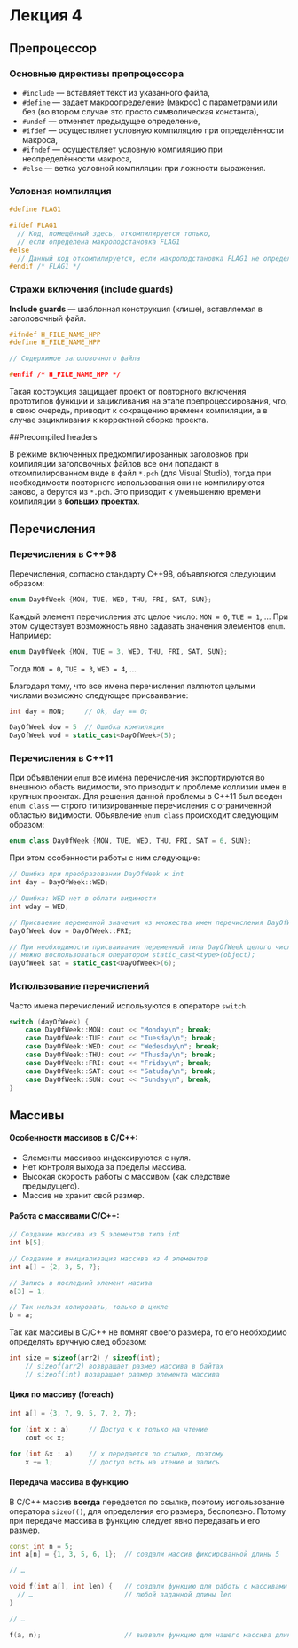 # Лекция 4

## Препроцессор

### Основные директивы препроцессора

* `#include` — вставляет текст из указанного файла,
* `#define` — задает макроопределение (макрос) с параметрами или без
			  (во втором случае это просто символическая константа),
* `#undef` — отменяет предыдущее определение,
* `#ifdef` — осуществляет условную компиляцию при определённости макроса,
* `#ifndef` — осуществляет условную компиляцию при неопределённости макроса,
* `#else` — ветка условной компиляции при ложности выражения.

### Условная компиляция

```cpp
#define FLAG1

#ifdef FLAG1
  // Код, помещённый здесь, откомпилируется только,
  // если определена макроподстановка FLAG1
#else
  // Данный код откомпилируется, если макроподстановка FLAG1 не определена
#endif /* FLAG1 */ 
```

### Стражи включения (include guards)

**Include guards** — шаблонная конструкция (клише), вставляемая в 
заголовочный файл.

```cpp
#ifndef H_FILE_NAME_HPP
#define H_FILE_NAME_HPP

// Содержимое заголовочного файла

#enfif /* H_FILE_NAME_HPP */
```
Такая кострукция защищает проект от повторного включения прототипов функции и зацикливания на этапе препроцессирования, что, в свою очередь, приводит к сокращению времени компиляции, а в случае зацикливания к корректной сборке проекта. 

##Precompiled headers

В режиме включенных предкомпилированных заголовков при компиляции 
заголовочных файлов все они попадают в откомпилированном виде в файл 
`*.pch` (для Visual Studio), тогда при необходимости повторного 
использования они не компилируются заново, а берутся из `*.pch`. Это 
приводит к уменьшению времени компиляции в **больших проектах**.

## Перечисления

### Перечисления в C++98

Перечисления, согласно стандарту C++98, объявляются следующим образом:
```cpp
enum DayOfWeek {MON, TUE, WED, THU, FRI, SAT, SUN};
```

Каждый элемент перечисления это целое число: `MON = 0`, `TUE = 1`, …
При этом существует возможность явно задавать значения элементов `enum`.
Например:

```cpp
enum DayOfWeek {MON, TUE = 3, WED, THU, FRI, SAT, SUN};
```
Тогда `MON = 0`, `TUE = 3`, `WED = 4`, …

Благодаря тому, что все имена перечисления являются целыми числами 
возможно следующее присваивание:

```cpp
int day = MON;     // Ok, day == 0;

DayOfWeek dow = 5  // Ошибка компиляции
DayOfWeek wod = static_cast<DayOfWeek>(5);
```

### Перечисления в C++11

При объявлении `enum` все имена перечисления экспортируются во внешнюю обасть 
видимости, это приводит к проблеме коллизии имен в крупных проектах. Для 
решения данной проблемы в C++11 был введен `enum class` — строго 
типизированные перечисления с ограниченной областью видимости. Объявление 
`enum class` происходит следующим образом:

```cpp
enum class DayOfWeek {MON, TUE, WED, THU, FRI, SAT = 6, SUN};
```

При этом особенности работы с ним следующие:

```cpp
// Ошибка при преобразовании DayOfWeek к int
int day = DayOfWeek::WED;

// Ошибка: WED нет в облати видимости
int wday = WED;

// Присваение переменной значения из множества имен перечисления DayOfWeek
DayOfWeek dow = DayOfWeek::FRI;

// При необходимости присваивания переменной типа DayOfWeek целого числа
// можно воспользоваться оператором static_cast<type>(object);
DayOfWeek sat = static_cast<DayOfWeek>(6);
```

### Использование перечислений

Часто имена перечислений используются в операторе `switch`.

```cpp
switch (dayOfWeek) {
    case DayOfWeek::MON: cout << "Monday\n"; break;
    case DayOfWeek::TUE: cout << "Tuesday\n"; break;
    case DayOfWeek::WED: cout << "Wedesday\n"; break;
    case DayOfWeek::THU: cout << "Thusday\n"; break;
    case DayOfWeek::FRI: cout << "Friday\n"; break;
    case DayOfWeek::SAT: cout << "Satuday\n"; break;
    case DayOfWeek::SUN: cout << "Sunday\n"; break;
}
```

## Массивы

#### Особенности массивов в С/C++:

* Элементы массивов индексируются с нуля.
* Нет контроля выхода за пределы массива.
* Высокая скорость работы с массивом (как следствие предыдущего).
* Массив не хранит свой размер.

#### Работа с массивами C/C++:

```cpp
// Создание массива из 5 элементов типа int
int b[5]; 

// Создание и инициализация массива из 4 элементов 
int a[] = {2, 3, 5, 7};

// Запись в последний элемент масива
a[3] = 1;

// Так нельзя копировать, только в цикле
b = a;  
```

Так как массивы в C/C++ не помнят своего размера, то его необходимо определять вручную след образом:

```cpp
int size = sizeof(arr2) / sizeof(int);
	// sizeof(arr2) возвращает размер массива в байтах
	// sizeof(int) возвращает размер элемента массива
```

#### Цикл по массиву (foreach)

```cpp
int a[] = {3, 7, 9, 5, 7, 2, 7};

for (int x : a)     // Доступ к x только на чтение
    cout << x;  

for (int &x : a)    // x передается по ссылке, поэтому
    x += 1;         // доступ есть на чтение и запись
```

#### Передача массива в функцию

В C/C++ массив **всегда** передается по ссылке, поэтому использование
оператора `sizeof()`, для определения его размера, бесполезно. Потому при 
передаче массива в функцию следует явно передавать и его размер.

```cpp
const int n = 5;
int a[n] = {1, 3, 5, 6, 1};  // создали массив фиксированной длины 5

// …

void f(int a[], int len) {   // создали функцию для работы с массивами
  // …                       // любой заданной длины len
}

// …

f(a, n);                     // вызвали функцию для нашего массива длины 5
```
